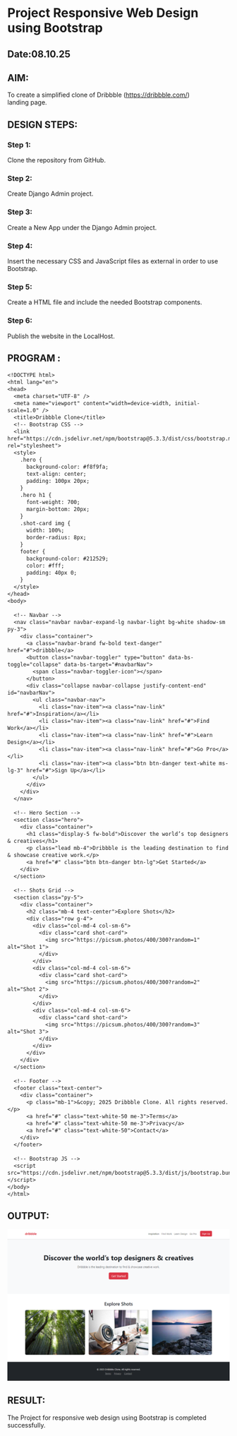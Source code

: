 # Project Responsive Web Design using Bootstrap
## Date:08.10.25

## AIM:
To create a simplified clone of Dribbble (https://dribbble.com/) landing page.


## DESIGN STEPS:

### Step 1:
Clone the repository from GitHub.

### Step 2:
Create Django Admin project.

### Step 3:
Create a New App under the Django Admin project.

### Step 4:
Insert the necessary CSS and JavaScript files as external in order to use Bootstrap.

### Step 5:
Create a HTML file and include the needed Bootstrap components.

### Step 6:
Publish the website in the LocalHost.

## PROGRAM :
~~~
<!DOCTYPE html>
<html lang="en">
<head>
  <meta charset="UTF-8" />
  <meta name="viewport" content="width=device-width, initial-scale=1.0" />
  <title>Dribbble Clone</title>
  <!-- Bootstrap CSS -->
  <link href="https://cdn.jsdelivr.net/npm/bootstrap@5.3.3/dist/css/bootstrap.min.css" rel="stylesheet">
  <style>
    .hero {
      background-color: #f8f9fa;
      text-align: center;
      padding: 100px 20px;
    }
    .hero h1 {
      font-weight: 700;
      margin-bottom: 20px;
    }
    .shot-card img {
      width: 100%;
      border-radius: 8px;
    }
    footer {
      background-color: #212529;
      color: #fff;
      padding: 40px 0;
    }
  </style>
</head>
<body>

  <!-- Navbar -->
  <nav class="navbar navbar-expand-lg navbar-light bg-white shadow-sm py-3">
    <div class="container">
      <a class="navbar-brand fw-bold text-danger" href="#">dribbble</a>
      <button class="navbar-toggler" type="button" data-bs-toggle="collapse" data-bs-target="#navbarNav">
        <span class="navbar-toggler-icon"></span>
      </button>
      <div class="collapse navbar-collapse justify-content-end" id="navbarNav">
        <ul class="navbar-nav">
          <li class="nav-item"><a class="nav-link" href="#">Inspiration</a></li>
          <li class="nav-item"><a class="nav-link" href="#">Find Work</a></li>
          <li class="nav-item"><a class="nav-link" href="#">Learn Design</a></li>
          <li class="nav-item"><a class="nav-link" href="#">Go Pro</a></li>
          <li class="nav-item"><a class="btn btn-danger text-white ms-lg-3" href="#">Sign Up</a></li>
        </ul>
      </div>
    </div>
  </nav>

  <!-- Hero Section -->
  <section class="hero">
    <div class="container">
      <h1 class="display-5 fw-bold">Discover the world’s top designers & creatives</h1>
      <p class="lead mb-4">Dribbble is the leading destination to find & showcase creative work.</p>
      <a href="#" class="btn btn-danger btn-lg">Get Started</a>
    </div>
  </section>

  <!-- Shots Grid -->
  <section class="py-5">
    <div class="container">
      <h2 class="mb-4 text-center">Explore Shots</h2>
      <div class="row g-4">
        <div class="col-md-4 col-sm-6">
          <div class="card shot-card">
            <img src="https://picsum.photos/400/300?random=1" alt="Shot 1">
          </div>
        </div>
        <div class="col-md-4 col-sm-6">
          <div class="card shot-card">
            <img src="https://picsum.photos/400/300?random=2" alt="Shot 2">
          </div>
        </div>
        <div class="col-md-4 col-sm-6">
          <div class="card shot-card">
            <img src="https://picsum.photos/400/300?random=3" alt="Shot 3">
          </div>
        </div>
      </div>
    </div>
  </section>

  <!-- Footer -->
  <footer class="text-center">
    <div class="container">
      <p class="mb-1">&copy; 2025 Dribbble Clone. All rights reserved.</p>
      <a href="#" class="text-white-50 me-3">Terms</a>
      <a href="#" class="text-white-50 me-3">Privacy</a>
      <a href="#" class="text-white-50">Contact</a>
    </div>
  </footer>

  <!-- Bootstrap JS -->
  <script src="https://cdn.jsdelivr.net/npm/bootstrap@5.3.3/dist/js/bootstrap.bundle.min.js"></script>
</body>
</html>
~~~

## OUTPUT:
![alt text](<Screenshot 2025-10-08 151221.png>)


## RESULT:
The Project for responsive web design using Bootstrap is completed successfully.
